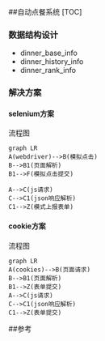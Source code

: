 ##自动点餐系统
[TOC]

### 数据结构设计

- dinner_base_info
- dinner_history_info
- dinner_rank_info

### 解决方案

#### selenium方案

流程图

```mermaid
graph LR
A(webdriver)-->B(模拟点击)
B-->B1(页面解析)
B1-->F(模拟点击提交)

A-->C(js请求)
C-->C1(json响应解析)
C1-->Z(模式上报表单)
```



#### cookie方案

流程图

```mermaid
graph LR
A(cookies)-->B(页面请求)
B-->B1(页面解析)
B1-->Z(表单提交)
A-->C(js请求)
C-->C1(json响应解析)
C1-->Z(表单提交)
```



 ##参考